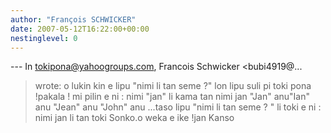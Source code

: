 ```yaml
---
author: "François SCHWICKER"
date: 2007-05-12T16:22:00+00:00
nestinglevel: 0
---
```

\---
 In [tokipona@yahoogroups.com](mailto://tokipona@yahoogroups.com), Francois Schwicker <bubi4919@...
> wrote:
 o lukin kin e lipu "nimi li tan seme ?" lon
> lipu suli pi toki pona !pakala ! mi pilin e ni : nimi "jan" li kama tan nimi jan "Jan" anu"Ian" anu "Jean" anu "John" anu ...taso lipu "nimi li tan seme ? " li toki e ni : nimi jan li tan toki Sonko.o weka e ike !jan Kanso